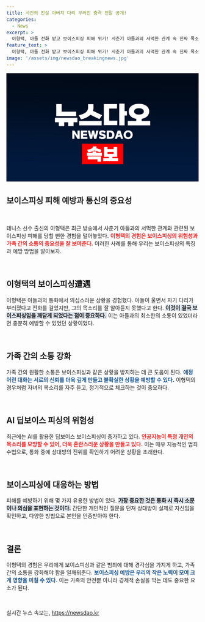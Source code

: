 ```yaml
---
title: 사건의 진실 아버지 다리 부러진 충격 전말 공개!
categories:
  - News
excerpt: >
  이형택, 아들 전화 받고 보이스피싱 피해 위기! 사춘기 아들과의 서먹한 관계 속 진짜 목소리를 구별 못 한 사연 공개. AI 딥보이스 피싱의 위험성이 날로 증가하는 가운데, 전문가의 경고도 주목받고 있다.
feature_text: >
  이형택, 아들 전화 받고 보이스피싱 피해 위기! 사춘기 아들과의 서먹한 관계 속 진짜 목소리를 구별 못 한 사연 공개. AI 딥보이스 피싱의 위험성이 날로 증가하는 가운데, 전문가의 경고도 주목받고 있다.
image: '/assets/img/newsdao_breakingnews.jpg'
---
```


<p><img src="/assets/img/newsdao_breakingnews.jpg" alt="bookingtag 속보" /></p>

<h2 data-ke-size="size26">보이스피싱 피해 예방과 통신의 중요성</h2>

<p data-ke-size="size16">&nbsp;</p>

<p>테니스 선수 출신의 이형택은 최근 방송에서 사춘기 아들과의 서먹한 관계와 관련된 보이스피싱 피해를 당할 뻔한 경험을 털어놓았다. <b><span style="color: #ee2323;">이형택의 경험은 보이스피싱의 위험성과 가족 간의 소통의 중요성을 잘 보여준다.</span></b> 이러한 사례를 통해 우리는 보이스피싱의 특징과 예방 방법을 알아보자.</p>

<p data-ke-size="size16">&nbsp;</p>

<h2 data-ke-size="size26">이형택의 보이스피싱遭遇</h2>

<p>이형택은 아들과의 통화에서 의심스러운 상황을 경험했다. 아들이 울면서 자기 다리가 부러졌다고 전화를 걸었지만, 그의 목소리를 잘 알아듣지 못했다고 한다. <b><span style="background-color: #21538527;">이것이 결국 보이스피싱임을 깨닫게 되었다는 점이 중요하다.</span></b> 이는 아들과의 최소한의 소통이 있었더라면 충분히 예방할 수 있었던 상황이었다.</p>

<p data-ke-size="size16">&nbsp;</p>

<h2 data-ke-size="size26">가족 간의 소통 강화</h2>

<p>가족 간의 원활한 소통은 보이스피싱과 같은 상황을 방지하는 데 큰 도움이 된다. <b><span style="color: #1a5490;">애정 어린 대화는 서로의 신뢰를 더욱 깊게 만들고 불확실한 상황을 예방할 수 있다.</span></b> 이형택의 경우처럼 자녀의 목소리를 자주 듣고, 정기적으로 체크하는 것이 중요하다.</p>

<p data-ke-size="size16">&nbsp;</p>

<h2 data-ke-size="size26">AI 딥보이스 피싱의 위험성</h2>

<p>최근에는 AI를 활용한 딥보이스 보이스피싱이 증가하고 있다. <b><span style="color: #ee2323;">인공지능이 특정 개인의 목소리를 모방할 수 있어, 더욱 혼란스러운 상황을 만들고 있다.</span></b> 이는 매우 지능적인 범죄 수법으로, 통화 중에 상대방의 진위를 확인하기 어려운 상황을 초래한다.</p>

<p data-ke-size="size16">&nbsp;</p>

<h2 data-ke-size="size26">보이스피싱에 대응하는 방법</h2>

<p>피해를 예방하기 위해 몇 가지 유용한 방법이 있다. <b><span style="background-color: #21538527;">가장 중요한 것은 통화 시 즉시 소문이나 의심을 표현하는 것이다.</span></b> 간단한 개인적인 질문을 던져 상대방이 실제로 자신임을 확인하고, 다양한 방법으로 본인을 인증받아야 한다.</p>

<p data-ke-size="size16">&nbsp;</p>

<h2 data-ke-size="size26">결론</h2>

<p>이형택의 경험은 우리에게 보이스피싱과 같은 범죄에 대해 경각심을 가지게 하고, 가족 간의 소통을 강화해야 함을 일깨워준다. <b><span style="color: #1a5490;">보이스피싱 예방은 우리의 작은 노력이 모여 크게 영향을 미칠 수 있다.</span></b> 이는 가족의 안전뿐 아니라 경제적 손실을 막는 데도 중요한 요소가 된다. </p>

<p data-ke-size="size16">&nbsp;</p>
실시간 뉴스 속보는, <a href="https://newsdao.kr" rel="dofollow">https://newsdao.kr</a>


